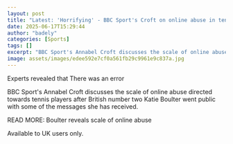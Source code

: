```yaml
---
layout: post
title: "Latest: 'Horrifying' - BBC Sport's Croft on online abuse in tennis"
date: 2025-06-17T15:29:44
author: "badely"
categories: [Sports]
tags: []
excerpt: "BBC Sport's Annabel Croft discusses the scale of online abuse directed towards tennis players after British number two Katie Boulter went public with "
image: assets/images/edee592e7cf0a561fb29c9961e9c837a.jpg
---
```


Experts revealed that There was an error

BBC Sport's Annabel Croft discusses the scale of online abuse directed towards tennis players after British number two Katie Boulter went public with some of the messages she has received.

READ MORE: Boulter reveals scale of online abuse

Available to UK users only.

